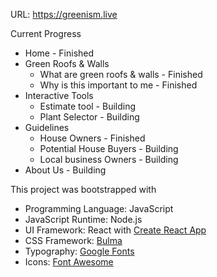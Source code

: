 URL: https://greenism.live

Current Progress

* Home - Finished
* Green Roofs & Walls 
  * What are green roofs & walls - Finished
  * Why is this important to me - Finished
* Interactive Tools
  * Estimate tool - Building
  * Plant Selector - Building
* Guidelines
  * House Owners - Finished
  * Potential House Buyers -  Building
  * Local business Owners -  Building
* About Us - Building

This project was bootstrapped with
* Programming Language: JavaScript
* JavaScript Runtime: Node.js
* UI Framework: React with [Create React App](https://github.com/facebook/create-react-app)
* CSS Framework: [Bulma](https://bulma.io/)
* Typography: [Google Fonts](https://fonts.google.com/)
* Icons: [Font Awesome](https://fontawesome.com/)

